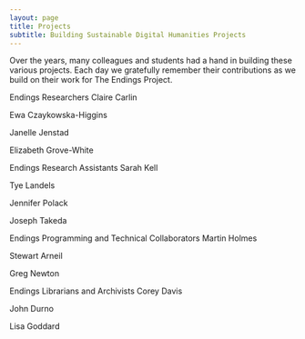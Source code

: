 ```yaml
---
layout: page
title: Projects
subtitle: Building Sustainable Digital Humanities Projects
---
```


Over the years, many colleagues and students had a hand in building these various projects. Each day we gratefully remember their contributions as we build on their work for The Endings Project.

Endings Researchers
Claire Carlin

Ewa Czaykowska-Higgins

Janelle Jenstad

Elizabeth Grove-White

 

Endings Research Assistants
Sarah Kell

Tye Landels

Jennifer Polack

Joseph Takeda

 

Endings Programming and Technical Collaborators
Martin Holmes

Stewart Arneil

Greg Newton

 

Endings Librarians and Archivists
Corey Davis

John Durno

Lisa Goddard
